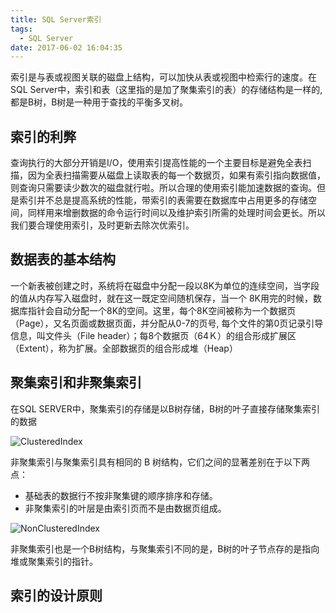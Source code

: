 ```yaml
---
title: SQL Server索引
tags:
  - SQL Server
date: 2017-06-02 16:04:35
---
```


索引是与表或视图关联的磁盘上结构，可以加快从表或视图中检索行的速度。在SQL Server中，索引和表（这里指的是加了聚集索引的表）的存储结构是一样的,都是B树，B树是一种用于查找的平衡多叉树。

## 索引的利弊

查询执行的大部分开销是I/O，使用索引提高性能的一个主要目标是避免全表扫描，因为全表扫描需要从磁盘上读取表的每一个数据页，如果有索引指向数据值，则查询只需要读少数次的磁盘就行啦。所以合理的使用索引能加速数据的查询。但是索引并不总是提高系统的性能，带索引的表需要在数据库中占用更多的存储空间，同样用来增删数据的命令运行时间以及维护索引所需的处理时间会更长。所以我们要合理使用索引，及时更新去除次优索引。

## 数据表的基本结构

一个新表被创建之时，系统将在磁盘中分配一段以8K为单位的连续空间，当字段的值从内存写入磁盘时，就在这一既定空间随机保存，当一个 8K用完的时候，数据库指针会自动分配一个8K的空间。这里，每个8K空间被称为一个数据页（Page），又名页面或数据页面，并分配从0-7的页号, 每个文件的第0页记录引导信息，叫文件头（File header）；每8个数据页（64Ｋ）的组合形成扩展区（Extent），称为扩展。全部数据页的组合形成堆（Heap）


## 聚集索引和非聚集索引

在SQL SERVER中，聚集索引的存储是以B树存储，B树的叶子直接存储聚集索引的数据

![ClusteredIndex](https://i-technet.sec.s-msft.com/dynimg/IC144198.gif)

非聚集索引与聚集索引具有相同的 B 树结构，它们之间的显著差别在于以下两点：
- 基础表的数据行不按非聚集键的顺序排序和存储。
- 非聚集索引的叶层是由索引页而不是由数据页组成。

![NonClusteredIndex](https://i-technet.sec.s-msft.com/dynimg/IC85533.gif)

非聚集索引也是一个B树结构，与聚集索引不同的是，B树的叶子节点存的是指向堆或聚集索引的指针。

## 索引的设计原则

